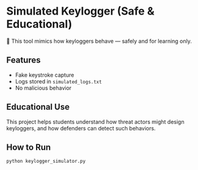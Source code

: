 # Simulated Keylogger (Safe & Educational)

🔐 This tool mimics how keyloggers behave — safely and for learning only.

## Features
- Fake keystroke capture
- Logs stored in `simulated_logs.txt`
- No malicious behavior

## Educational Use
This project helps students understand how threat actors might design keyloggers, and how defenders can detect such behaviors.

## How to Run
```bash
python keylogger_simulator.py
```
